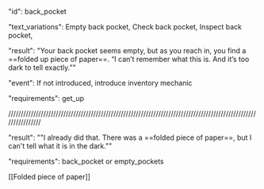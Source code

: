 "id": back_pocket

"text_variations":
Empty back pocket, Check back pocket, Inspect back pocket,

"result":
"Your back pocket seems empty, but as you reach in, you find a ==folded up piece of paper==. “I can’t remember what this is. And it’s too dark to tell exactly.”"

"event": If not introduced, introduce inventory mechanic

"requirements": get_up

////////////////////////////////////////////////////////////////////////////////////////////////////////////////

"result":
""I already did that. There was a ==folded piece of paper==, but I can't tell what it is in the dark.""

"requirements": back_pocket or empty_pockets

[[Folded piece of paper]]

